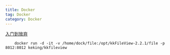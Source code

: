 ```yaml
---
title: Docker
tag: Docker
category: Docker
---
```

[入门到放弃](https://yeasy.gitbook.io/docker_practice/container/daemon)

```
    docker run -d -it -v /home/dock/file:/opt/kkFileView-2.2.1/file -p 8012:8012 keking/kkfileview
```